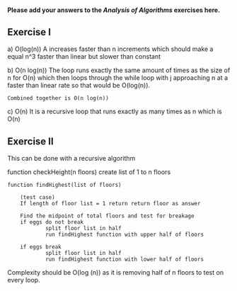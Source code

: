 #### Please add your answers to the **_Analysis of Algorithms_** exercises here.

## Exercise I

a) O(log(n))
A increases faster than n increments which should make a equal n^3 faster than linear but slower than constant

b) O(n log(n))
The loop runs exactly the same amount of times as the size of n for O(n) which then loops through the while loop with j approaching n at a faster than linear rate so that would be O(log(n)).

    Combined together is O(n log(n))

c) O(n)
It is a recursive loop that runs exactly as many times as n which is O(n)

## Exercise II

This can be done with a recursive algorithm

function checkHeight(n floors)
create list of 1 to n floors

    function findHighest(list of floors)

        (test case)
        If length of floor list = 1 return return floor as answer

        Find the midpoint of total floors and test for breakage
        if eggs do not break
                split floor list in half
                run findHighest function with upper half of floors

        if eggs break
                split floor list in half
                run findHighest function with lower half of floors

Complexity should be O(log (n)) as it is removing half of n floors to test on every loop.
